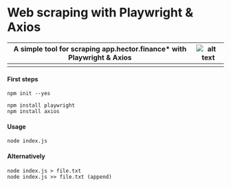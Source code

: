 # Web scraping with Playwright & Axios

| A simple tool for scraping app.hector.finance* with Playwright & Axios       | ![alt text](https://cdn.stamp.fyi/space/hectordao.eth?s=160&cb=141e8b325ed7c273) |
| ----------- | ----------- |
|       |        |

#### First steps
```
npm init --yes

npm install playwright
npm install axios
```
#### Usage
```
node index.js
```
#### Alternatively 
```
node index.js > file.txt
node index.js >> file.txt (append)
```